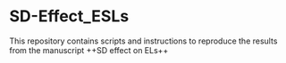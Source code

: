 # SD-Effect_ESLs
This repository contains scripts and instructions to reproduce the results from the manuscript ++SD effect on ELs++
